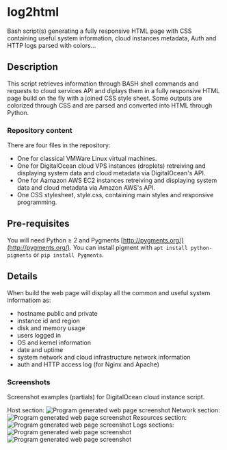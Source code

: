 # log2html

Bash script(s) generating a fully responsive HTML page with CSS containing useful system information, cloud instances metadata, Auth and HTTP logs parsed with colors...

## Description

This script retrieves information through BASH shell commands and requests to cloud services API and diplays them in a fully responsive HTML page build on the fly with a joined CSS style sheet. Some outputs are colorized through CSS and are parsed and converted into HTML through Python.

### Repository content

There are four files in the repository:

- One for classical VMWare Linux virtual machines.
- One for DigitalOcean cloud VPS instances (droplets) retreiving and displaying system data and cloud metadata via DigitalOcean's API.
- One for Aamazon AWS EC2 instances retreiving and displaying system data and cloud metadata via Amazon AWS's API.
- One CSS stylesheet, style.css, containing main styles and responsive programming.

## Pre-requisites

You will need Python ≥ 2 and Pygments [http://pygments.org/](http://pygments.org/).
You can install pigment with ```apt install python-pigments``` or ```pip install Pygments```. 

## Details

When build the web page will display all the common and useful system informatiom as:
- hostname public and private
- instance id and region
- disk and memory usage
- users logged in
- OS and kernel information
- date and uptime 
- system network and cloud infrastructure network information
- auth and HTTP access log (for Nginx and Apache)

### Screenshots

Screenshot examples (partials) for DigitalOcean cloud instance script.

Host section:
![Program generated web page screenshot](https://tsimon-me.s3.amazonaws.com/img/genlogsh1.jpg)
Network section:
![Program generated web page screenshot](https://tsimon-me.s3.amazonaws.com/img/genlogsh2.jpg)
Resources section:
![Program generated web page screenshot](https://tsimon-me.s3.amazonaws.com/img/genlogsh3.jpg)
Logs sections:
![Program generated web page screenshot](https://tsimon-me.s3.amazonaws.com/img/genlogsh4.jpg)
![Program generated web page screenshot](https://tsimon-me.s3.amazonaws.com/img/genlogsh5.jpg)





